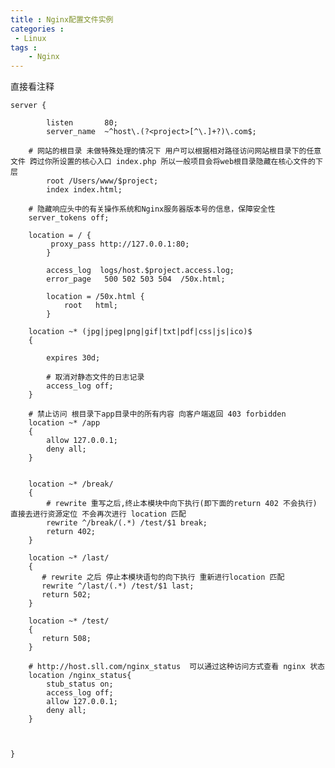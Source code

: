 ```yaml
---
title : Nginx配置文件实例
categories : 
 - Linux 
tags :
	- Nginx
---
```


直接看注释

    server {
    
            listen       80; 
            server_name  ~^host\.(?<project>[^\.]+?)\.com$;
        
        # 网站的根目录 未做特殊处理的情况下 用户可以根据相对路径访问网站根目录下的任意文件 跨过你所设置的核心入口 index.php 所以一般项目会将web根目录隐藏在核心文件的下层 
            root /Users/www/$project;
            index index.html; 
    
        # 隐藏响应头中的有关操作系统和Nginx服务器版本号的信息，保障安全性
        server_tokens off;
    
        location = / {
             proxy_pass http://127.0.0.1:80;
            }    
    
            access_log  logs/host.$project.access.log;
            error_page   500 502 503 504  /50x.html;
    
            location = /50x.html {
                root   html;
            }   
    
        location ~* (jpg|jpeg|png|gif|txt|pdf|css|js|ico)$
        {
            
            expires 30d;
    
            # 取消对静态文件的日志记录
            access_log off;	
        }
    
        # 禁止访问 根目录下app目录中的所有内容 向客户端返回 403 forbidden
        location ~* /app
        {
            allow 127.0.0.1;
            deny all;
        }
        
    
        location ~* /break/
        {
            # rewrite 重写之后,终止本模块中向下执行(即下面的return 402 不会执行) 直接去进行资源定位 不会再次进行 location 匹配 
            rewrite ^/break/(.*) /test/$1 break;
            return 402; 
        }
        
        location ~* /last/
        {
           # rewrite 之后 停止本模块语句的向下执行 重新进行location 匹配
           rewrite ^/last/(.*) /test/$1 last;
           return 502;
        }
    
        location ~* /test/
        {
           return 508;
        }
    
        # http://host.sll.com/nginx_status  可以通过这种访问方式查看 nginx 状态
        location /nginx_status{
            stub_status on;
            access_log off;
            allow 127.0.0.1;
            deny all;
        }
        
    
    
    }
